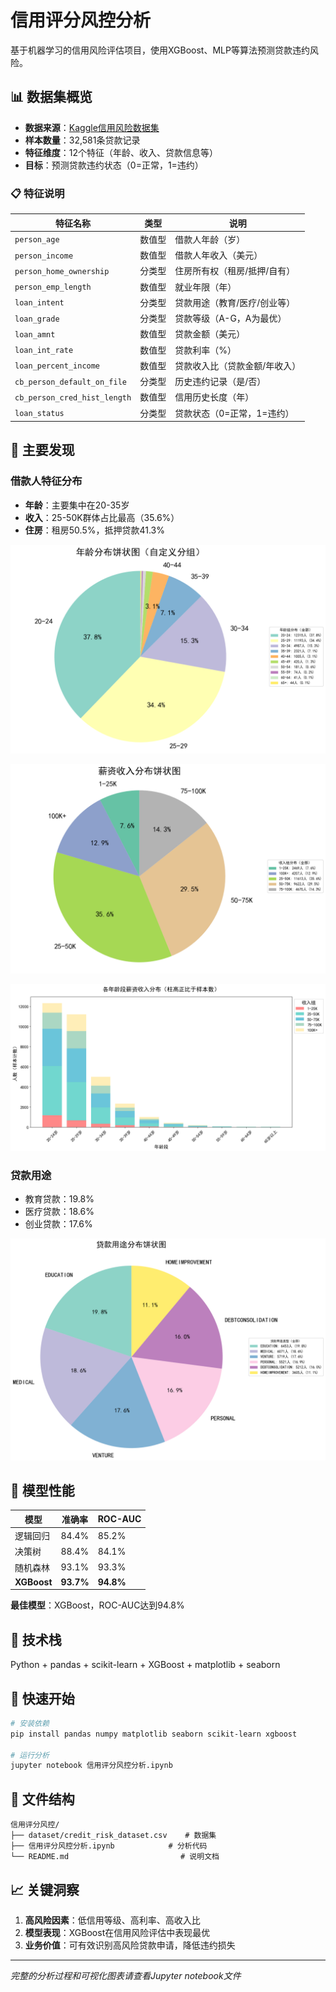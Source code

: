 # 信用评分风控分析

基于机器学习的信用风险评估项目，使用XGBoost、MLP等算法预测贷款违约风险。

## 📊 数据集概览

- **数据来源**：[Kaggle信用风险数据集](https://www.kaggle.com/datasets/laotse/credit-risk-dataset/data)
- **样本数量**：32,581条贷款记录
- **特征维度**：12个特征（年龄、收入、贷款信息等）
- **目标**：预测贷款违约状态（0=正常，1=违约）

### 📋 特征说明

| 特征名称 | 类型 | 说明 |
|---------|------|------|
| `person_age` | 数值型 | 借款人年龄（岁） |
| `person_income` | 数值型 | 借款人年收入（美元） |
| `person_home_ownership` | 分类型 | 住房所有权（租房/抵押/自有） |
| `person_emp_length` | 数值型 | 就业年限（年） |
| `loan_intent` | 分类型 | 贷款用途（教育/医疗/创业等） |
| `loan_grade` | 分类型 | 贷款等级（A-G，A为最优） |
| `loan_amnt` | 数值型 | 贷款金额（美元） |
| `loan_int_rate` | 数值型 | 贷款利率（%） |
| `loan_percent_income` | 数值型 | 贷款收入比（贷款金额/年收入） |
| `cb_person_default_on_file` | 分类型 | 历史违约记录（是/否） |
| `cb_person_cred_hist_length` | 数值型 | 信用历史长度（年） |
| `loan_status` | 分类型 | 贷款状态（0=正常，1=违约） |

## 🎯 主要发现

### 借款人特征分布
- **年龄**：主要集中在20-35岁
- **收入**：25-50K群体占比最高（35.6%）
- **住房**：租房50.5%，抵押贷款41.3%

![年龄分布](./chats/age_distribution.png)

![收入分布](./chats/income_distribution.png)

![各年龄段收入分布](./chats/age_income_distribution.png)

### 贷款用途
- 教育贷款：19.8%
- 医疗贷款：18.6% 
- 创业贷款：17.6%

![贷款用途分布](./chats/loan_intent_distribution.png)

## 🤖 模型性能

| 模型 | 准确率 | ROC-AUC |
|------|--------|---------|
| 逻辑回归 | 84.4% | 85.2% |
| 决策树 | 88.4% | 84.1% |
| 随机森林 | 93.1% | 93.3% |
| **XGBoost** | **93.7%** | **94.8%** |

**最佳模型**：XGBoost，ROC-AUC达到94.8%

## 🔧 技术栈

Python + pandas + scikit-learn + XGBoost + matplotlib + seaborn

## 🚀 快速开始

```bash
# 安装依赖
pip install pandas numpy matplotlib seaborn scikit-learn xgboost

# 运行分析
jupyter notebook 信用评分风控分析.ipynb
```

## 📁 文件结构

```
信用评分风控/
├── dataset/credit_risk_dataset.csv    # 数据集
├── 信用评分风控分析.ipynb            # 分析代码
└── README.md                         # 说明文档
```

## 📈 关键洞察

1. **高风险因素**：低信用等级、高利率、高收入比
2. **模型表现**：XGBoost在信用风险评估中表现最优
3. **业务价值**：可有效识别高风险贷款申请，降低违约损失

---

*完整的分析过程和可视化图表请查看Jupyter notebook文件*